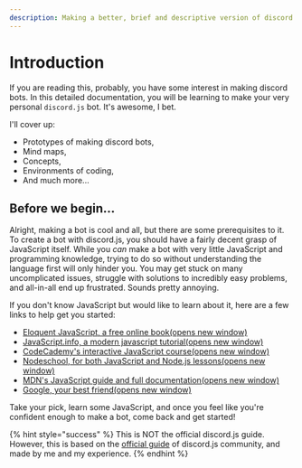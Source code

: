 ```yaml
---
description: Making a better, brief and descriptive version of discord.js guide...
---
```


# Introduction

If you are reading this, probably, you have some interest in making discord bots. In this detailed documentation, you will be learning to make your very personal `discord.js` bot. It's awesome, I bet.

I'll cover up:

* Prototypes of making discord bots,
* Mind maps,
* Concepts,
* Environments of coding,
* And much more...

## Before we begin...

Alright, making a bot is cool and all, but there are some prerequisites to it. To create a bot with discord.js, you should have a fairly decent grasp of JavaScript itself. While you _can_ make a bot with very little JavaScript and programming knowledge, trying to do so without understanding the language first will only hinder you. You may get stuck on many uncomplicated issues, struggle with solutions to incredibly easy problems, and all-in-all end up frustrated. Sounds pretty annoying.

If you don't know JavaScript but would like to learn about it, here are a few links to help get you started:

* [Eloquent JavaScript, a free online book(opens new window)](http://eloquentjavascript.net)
* [JavaScript.info, a modern javascript tutorial(opens new window)](https://javascript.info)
* [CodeCademy's interactive JavaScript course(opens new window)](https://www.codecademy.com/learn/learn-javascript)
* [Nodeschool, for both JavaScript and Node.js lessons(opens new window)](https://nodeschool.io)
* [MDN's JavaScript guide and full documentation(opens new window)](https://developer.mozilla.org/en-US/docs/Web/JavaScript)
* [Google, your best friend(opens new window)](https://google.com)

Take your pick, learn some JavaScript, and once you feel like you're confident enough to make a bot, come back and get started!

{% hint style="success" %}
This is NOT the official discord.js guide. However, this is based on the [official guide](https://discordjs.guide) of discord.js community, and made by me and my experience.
{% endhint %}
